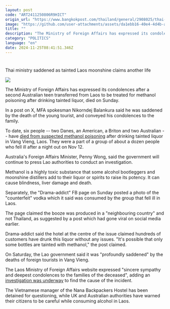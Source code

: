 ```yaml
---
layout: post
code: "ART2411250806R9HICT"
origin_url: "https://www.bangkokpost.com/thailand/general/2908025/thai-ministry-saddened-as-tainted-laos-moonshine-claims-another-life"
image: "https://github.com/user-attachments/assets/da1ebb16-40e4-4d4b-a129-ac1a1b480018"
title: ""
description: "The Ministry of Foreign Affairs has expressed its condolences after a second Australian teen transferred from Laos to be treated for methanol poisoning after drinking tainted liquor, died on Sunday."
category: "POLITICS"
language: "en"
date: 2024-11-25T08:41:51.346Z
---
```


# 

Thai ministry saddened as tainted Laos moonshine claims another life

![](https://github.com/user-attachments/assets/824ede65-869a-4f21-8635-926a689337dd)

The Ministry of Foreign Affairs has expressed its condolences after a second Australian teen transferred from Laos to be treated for methanol poisoning after drinking tainted liquor, died on Sunday.

In a post on X, MFA spokesman Nikorndej Balankura said he was saddened by the death of the young tourist, and conveyed his condolences to the family.

To date, six people -- two Danes, an American, a Briton and two Australian -- have [died from suspected methanol poisoning](https://www.bangkokpost.com/world/2906767/british-woman-dies-in-suspected-methanol-poisoning-in-laos-taking-toll-to-five) after drinking tainted liquor in Vang Vieng, Laos. They were a part of a group of about a dozen people who fell ill after a night out on Nov 12.

Australia's Foreign Affairs Minister, Penny Wong, said the government will continue to press Lao authorities to conduct an investigation.

Methanol is a highly toxic substance that some alcohol bootleggers and moonshine distillers add to their liquor or spirits to raise its potency. It can cause blindness, liver damage and death.

Separately, the "Drama-addict" FB page on Sunday posted a photo of the "counterfeit" vodka which it said was consumed by the group that fell ill in Laos.

The page claimed the booze was produced in a "neighbouring country" and not Thailand, as suggested by a post which had gone viral on social media earlier.

Drama-addict said the hotel at the centre of the issue claimed hundreds of customers have drunk this liquor without any issues. "It's possible that only some bottles are tainted with methanol," the post claimed.

On Saturday, the Lao government said it was "profoundly saddened" by the deaths of foreign tourists in Vang Vieng.

The Laos Ministry of Foreign Affairs website expressed "sincere sympathy and deepest condolences to the families of the deceased", adding an [investigation was underway](https://www.bangkokpost.com/world/2908280/laos-vows-justice-after-tainted-alcohol-kills-tourists) to find the cause of the incident.

The Vietnamese manager of the Nana Backpackers Hostel has been detained for questioning, while UK and Australian authorities have warned their citizens to be careful while consuming alcohol in Laos.